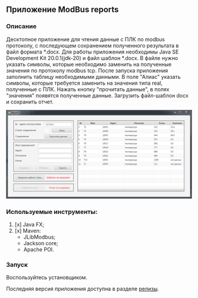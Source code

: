 ## Приложение ModBus reports

### Описание

Десктопное приложение для чтения данные с ПЛК по modbus протоколу, с последующем сохранением полученного 
результата в файл формата *.docx. Для работы приложения необходимы Java SE Development Kit 20.0.1(jdk-20) 
и файл шаблон *.docx. В файле нужно указать символы, которые необходимо заменить на полученные значения по
протоколу modbus tcp. 
После запуска приложения заполнить таблицу необходимыми данными. В поле "Алиас" указать символы, которые 
требуется заменить на значения типа real, полученные с ПЛК. Нажать кнопку "прочитать данные", в полях 
"значения" появятся полученные данные.
Загрузить файл-шаблон docx и сохранить отчет.

![screen.png](src/main/resources/images/screen.png)

### Используемые инструменты:
1. [x] Java FX;
2. [x] Maven:
   * JLibModbus;
   * Jackson core;
   * Apache POI.
  
### Запуск
Воспользуйтесь установщиком.

Последняя версия приложения доступна в разделе [релизы](https://github.com/kollince/ModbusReport/releases).







